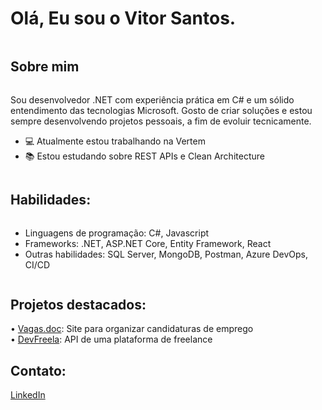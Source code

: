 # Olá, Eu sou o Vitor Santos.
<div style="display: inline-block"></div>

## Sobre mim
<div style="display: inline-block">
  <p>Sou desenvolvedor .NET com experiência prática em C# e um sólido entendimento das tecnologias Microsoft. Gosto de criar soluções e estou sempre desenvolvendo projetos pessoais, a fim de evoluir tecnicamente.</p>
  <ul>
    <li>💻 Atualmente estou trabalhando na Vertem</li>
    <li>📚 Estou estudando sobre REST APIs e Clean Architecture</li>
  </ul>
</div>

## Habilidades:
<div style="display: inline-block">
  <ul>
    <li>Linguagens de programação: C#, Javascript</li>
    <li>Frameworks: .NET, ASP.NET Core, Entity Framework, React</li>
    <li>Outras habilidades: SQL Server, MongoDB, Postman, Azure DevOps, CI/CD</li>
  </ul>
</div>

## Projetos destacados:
<div style="display: inline-block">
  • <a href="https://github.com/vitxr10/Vagas.doc">Vagas.doc</a>: Site para organizar candidaturas de emprego<br>
  • <a href="https://github.com/vitxr10/devfreela-api">DevFreela</a>: API de uma plataforma de freelance
</div>

## Contato:
<div style="display: inline-block">
  <a href="https://www.linkedin.com/in/vitor-santos-alves/">LinkedIn</a>
</div>
